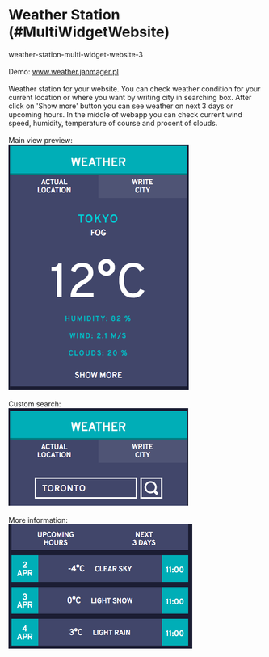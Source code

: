 # Weather Station (#MultiWidgetWebsite)
weather-station-multi-widget-website-3
<br><br>
Demo: <a href="http://www.weather.janmager.pl">www.weather.janmager.pl</a>
<br><br>
Weather station for your website. You can check weather condition for your current location or where you want by writing city in searching box. After click on 'Show more' button you can see weather on next 3 days or upcoming hours. In the middle of webapp you can check current wind speed, humidity, temperature of course and procent of clouds.
<br> <br>
Main view preview:<br>
![alt text](https://github.com/janmager/weather-station/blob/master/readme-img/weather1.png?raw=true "weather-station")
<br><br>
Custom search:<br>
![alt text](https://github.com/janmager/weather-station/blob/master/readme-img/weather2.png?raw=true "weather-station")
<br><br>
More information:<br>
![alt text](https://github.com/janmager/weather-station/blob/master/readme-img/weather3.png?raw=true "weather-station")
